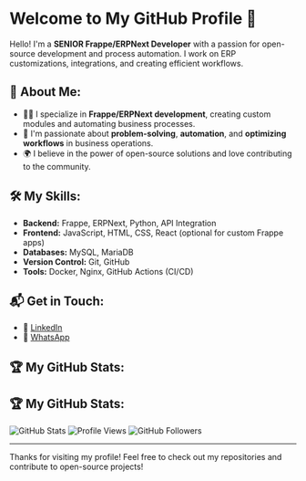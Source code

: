 # Welcome to My GitHub Profile 👋

Hello! I'm a **SENIOR Frappe/ERPNext Developer** with a passion for open-source development and process automation. I work on ERP customizations, integrations, and creating efficient workflows.

## 🚀 About Me:
- 👨‍💻 I specialize in **Frappe/ERPNext development**, creating custom modules and automating business processes.
- 🔧 I'm passionate about **problem-solving**, **automation**, and **optimizing workflows** in business operations.
- 🌍 I believe in the power of open-source solutions and love contributing to the community.

## 🛠️ My Skills:
- **Backend:** Frappe, ERPNext, Python, API Integration
- **Frontend:** JavaScript, HTML, CSS, React (optional for custom Frappe apps)
- **Databases:** MySQL, MariaDB
- **Version Control:** Git, GitHub
- **Tools:** Docker, Nginx, GitHub Actions (CI/CD)

## 📬 Get in Touch:
- 💼 [LinkedIn](http://linkedin.com/in/ahmed-abukhatwa-641a76251)
- 📱 [WhatsApp](https://wa.me/201010871072)


## 🏆 My GitHub Stats:
## 🏆 My GitHub Stats:
![GitHub Stats](https://github-readme-stats.vercel.app/api?username=AhmedAbokhatwa&show_icons=true&count_private=true&include_all_commits=true&hide_title=true&hide=prs&theme=radical)
![Profile Views](https://komarev.com/ghpvc/?username=AhmedAbokhatwa&color=blue)
![GitHub Followers](https://img.shields.io/github/followers/AhmedAbokhatwa?label=Followers&style=social)

---

Thanks for visiting my profile! Feel free to check out my repositories and contribute to open-source projects!

